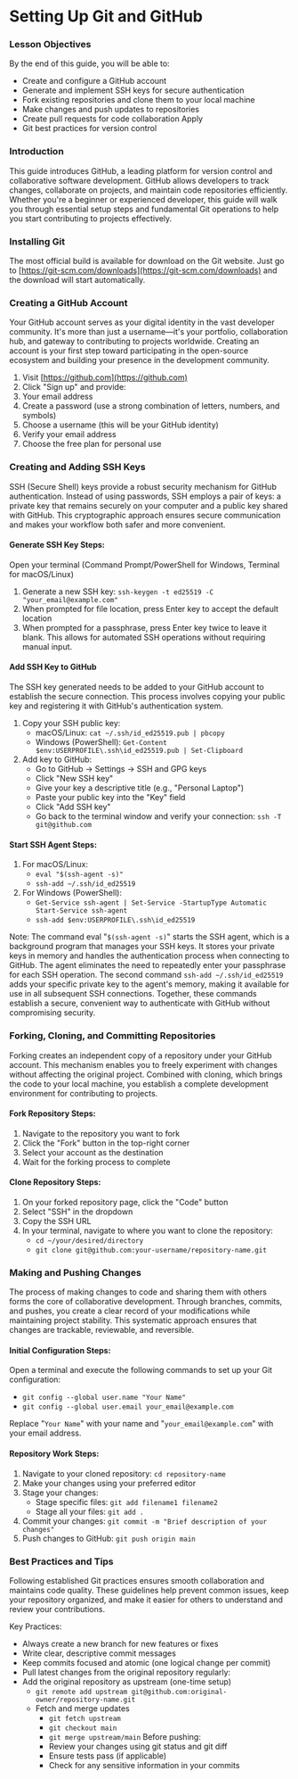 # Setting Up Git and GitHub 

### Lesson Objectives 

By the end of this guide, you will be able to: 

- Create and configure a GitHub account  
- Generate and implement SSH keys for secure authentication  
- Fork existing repositories and clone them to your local machine  
- Make changes and push updates to repositories  
- Create pull requests for code collaboration Apply 
- Git best practices for version control 

### Introduction 

This guide introduces GitHub, a leading platform for version control and collaborative software development. GitHub allows developers to track changes, collaborate on projects, and maintain code repositories efficiently. Whether you're a beginner or experienced developer, this guide will walk you through essential setup steps and fundamental Git operations to help you start contributing to projects effectively. 
 
### Installing Git 

The most official build is available for download on the Git website. Just go to [https://git-scm.com/downloads](https://git-scm.com/downloads) and the download will start automatically. 

### Creating a GitHub Account 

Your GitHub account serves as your digital identity in the vast developer community. It's more than just a username—it's your portfolio, collaboration hub, and gateway to contributing to projects worldwide. Creating an account is your first step toward participating in the open-source ecosystem and building your presence in the development community. 

1. Visit [https://github.com](https://github.com) 
2. Click "Sign up" and provide:
3. Your email address 
4. Create a password (use a strong combination of letters, numbers, and symbols)
5. Choose a username (this will be your GitHub identity)
6. Verify your email address 
7. Choose the free plan for personal use  

### Creating and Adding SSH Keys 

SSH (Secure Shell) keys provide a robust security mechanism for GitHub authentication. Instead of using passwords, SSH employs a pair of keys: a private key that remains securely on your computer and a public key shared with GitHub. This cryptographic approach ensures secure communication and makes your workflow both safer and more convenient. 

#### Generate SSH Key Steps: 

Open your terminal (Command Prompt/PowerShell for Windows, Terminal for macOS/Linux) 

1. Generate a new SSH key:  `ssh-keygen -t ed25519 -C "your_email@example.com"`
2. When prompted for file location, press Enter key to accept the default location 
3. When prompted for a passphrase, press Enter key twice to leave it blank. This allows for automated SSH operations without requiring manual input. 

#### Add SSH Key to GitHub 

The SSH key generated needs to be added to your GitHub account to establish the secure connection. This process involves copying your public key and registering it with GitHub's authentication system. 

1. Copy your SSH public key:
   - macOS/Linux: `cat ~/.ssh/id_ed25519.pub | pbcopy` 
   - Windows (PowerShell): `Get-Content $env:USERPROFILE\.ssh\id_ed25519.pub | Set-Clipboard` 
2. Add key to GitHub:
   - Go to GitHub → Settings → SSH and GPG keys 
   - Click "New SSH key"
   - Give your key a descriptive title (e.g., "Personal Laptop")
   - Paste your public key into the "Key" field 
   - Click "Add SSH key"
   - Go back to the terminal window and verify your connection: `ssh -T git@github.com` 

#### Start SSH Agent Steps: 
1. For macOS/Linux: 
   - `eval "$(ssh-agent -s)"`
   - `ssh-add ~/.ssh/id_ed25519` 
2. For Windows (PowerShell):
   - `Get-Service ssh-agent | Set-Service -StartupType Automatic Start-Service ssh-agent`
   - `ssh-add $env:USERPROFILE\.ssh\id_ed25519` 

Note: The command eval "`$(ssh-agent -s)`" starts the SSH agent, which is a background program that manages your SSH keys. It stores your private keys in memory and handles the authentication process when connecting to GitHub. The agent eliminates the need to repeatedly enter your passphrase for each SSH operation. The second command `ssh-add ~/.ssh/id_ed25519` adds your specific private key to the agent's memory, making it available for use in all subsequent SSH connections. Together, these commands establish a secure, convenient way to authenticate with GitHub without compromising security. 

### Forking, Cloning, and Committing Repositories 

Forking creates an independent copy of a repository under your GitHub account. This mechanism enables you to freely experiment with changes without affecting the original project. Combined with cloning, which brings the code to your local machine, you establish a complete development environment for contributing to projects. 

#### Fork Repository Steps: 

1. Navigate to the repository you want to fork 
2. Click the "Fork" button in the top-right corner 
3. Select your account as the destination 
4. Wait for the forking process to complete 

#### Clone Repository Steps: 

1. On your forked repository page, click the "Code" button 
2. Select "SSH" in the dropdown 
3. Copy the SSH URL 
4. In your terminal, navigate to where you want to clone the repository: 
   - `cd ~/your/desired/directory`
   - `git clone git@github.com:your-username/repository-name.git` 

### Making and Pushing Changes 

The process of making changes to code and sharing them with others forms the core of collaborative development. Through branches, commits, and pushes, you create a clear record of your modifications while maintaining project stability. This systematic approach ensures that changes are trackable, reviewable, and reversible. 

#### Initial Configuration Steps: 

Open a terminal and execute the following commands to set up your Git configuration:

- `git config --global user.name "Your Name"`  
- `git config --global user.email your_email@example.com` 

Replace "`Your Name`" with your name and "`your_email@example.com`" with your email address.

#### Repository Work Steps: 

1. Navigate to your cloned repository: `cd repository-name` 
2. Make your changes using your preferred editor 
3. Stage your changes:
   - Stage specific files: `git add filename1 filename2` 
   - Stage all your files: `git add .` 
4. Commit your changes: `git commit -m "Brief description of your changes"` 
5. Push changes to GitHub: `git push origin main` 

### Best Practices and Tips 

Following established Git practices ensures smooth collaboration and maintains code quality. These guidelines help prevent common issues, keep your repository organized, and make it easier for others to understand and review your contributions. 

Key Practices: 
- Always create a new branch for new features or fixes 
- Write clear, descriptive commit messages 
- Keep commits focused and atomic (one logical change per commit) 
- Pull latest changes from the original repository regularly:  
- Add the original repository as upstream (one-time setup)
  - `git remote add upstream git@github.com:original-owner/repository-name.git`
  - Fetch and merge updates 
    - `git fetch upstream`
    - `git checkout main`
    - `git merge upstream/main` 
Before pushing:
    - Review your changes using git status and git diff 
    - Ensure tests pass (if applicable)
    - Check for any sensitive information in your commits 
